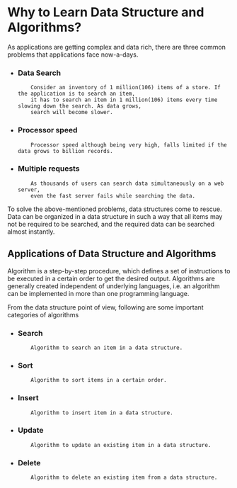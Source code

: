 # Why to Learn Data Structure and Algorithms?

As applications are getting complex and data rich, there are three common problems that applications face now-a-days.

* ### Data Search
          Consider an inventory of 1 million(106) items of a store. If the application is to search an item,
          it has to search an item in 1 million(106) items every time slowing down the search. As data grows, 
          search will become slower.

* ### Processor speed
          Processor speed although being very high, falls limited if the data grows to billion records.

* ### Multiple requests
          As thousands of users can search data simultaneously on a web server,
          even the fast server fails while searching the data.
          
 To solve the above-mentioned problems, data structures come to rescue. 
 Data can be organized in a data structure in such a way that all items may not be required to be searched,
 and the required data can be searched almost instantly.

## Applications of Data Structure and Algorithms
Algorithm is a step-by-step procedure, which defines a set of instructions to be executed in a certain order to get the desired output. Algorithms are generally created independent of underlying languages, i.e. an algorithm can be implemented in more than one programming language.

From the data structure point of view, following are some important categories of algorithms

* ### Search
          Algorithm to search an item in a data structure.

* ### Sort
          Algorithm to sort items in a certain order.

* ### Insert
          Algorithm to insert item in a data structure.

* ### Update
          Algorithm to update an existing item in a data structure.

* ### Delete
          Algorithm to delete an existing item from a data structure.
